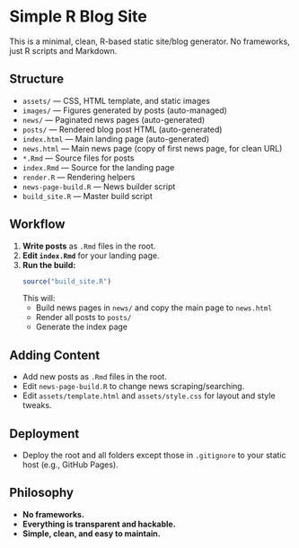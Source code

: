 # Simple R Blog Site

This is a minimal, clean, R-based static site/blog generator. No frameworks, just R scripts and Markdown.

## Structure
- `assets/` — CSS, HTML template, and static images
- `images/` — Figures generated by posts (auto-managed)
- `news/` — Paginated news pages (auto-generated)
- `posts/` — Rendered blog post HTML (auto-generated)
- `index.html` — Main landing page (auto-generated)
- `news.html` — Main news page (copy of first news page, for clean URL)
- `*.Rmd` — Source files for posts
- `index.Rmd` — Source for the landing page
- `render.R` — Rendering helpers
- `news-page-build.R` — News builder script
- `build_site.R` — Master build script

## Workflow
1. **Write posts** as `.Rmd` files in the root.
2. **Edit `index.Rmd`** for your landing page.
3. **Run the build:**
   ```r
   source("build_site.R")
   ```
   This will:
   - Build news pages in `news/` and copy the main page to `news.html`
   - Render all posts to `posts/`
   - Generate the index page

## Adding Content
- Add new posts as `.Rmd` files in the root.
- Edit `news-page-build.R` to change news scraping/searching.
- Edit `assets/template.html` and `assets/style.css` for layout and style tweaks.

## Deployment
- Deploy the root and all folders except those in `.gitignore` to your static host (e.g., GitHub Pages).

## Philosophy
- **No frameworks.**
- **Everything is transparent and hackable.**
- **Simple, clean, and easy to maintain.** 